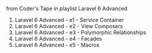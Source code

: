 from Coder's Tape in playlist Laravel 6 Advanced
01. Laravel 6 Advanced - e1 - Service Container
02. Laravel 6 Advanced - e2 - View Composers
03. Laravel 6 Advanced - e3 - Polymorphic Relationships
04. Laravel 6 Advanced - e4 - Facades
05. Laravel 6 Advanced - e5 - Macros